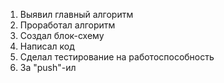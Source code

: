 1. Выявил главный алгоритм
2. Проработал алгоритм
3. Создал блок-схему
4. Написал код
5. Сделал тестирование на работоспособность 
7. За "push"-ил